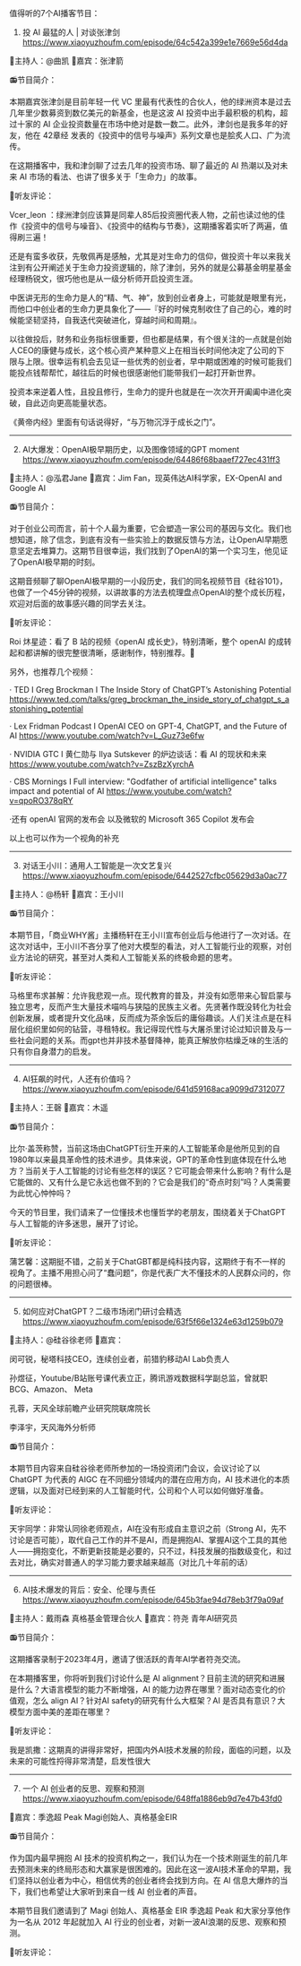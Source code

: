 值得听的7个AI播客节目：

01. 投 AI 最猛的人 | 对谈张津剑
https://www.xiaoyuzhoufm.com/episode/64c542a399e1e7669e56d4da

👤主持人：@曲凯
👤嘉宾：张津箭

📻节目简介：

本期嘉宾张津剑是目前年轻一代 VC 里最有代表性的合伙人，他的绿洲资本是过去几年里少数募资到数亿美元的新基金，也是这波 AI 投资中出手最积极的机构，超过十家的 AI 企业投资数量在市场中绝对是数一数二。此外，津剑也是我多年的好友，他在 42章经 发表的《投资中的信号与噪声》系列文章也是脍炙人口、广为流传。

在这期播客中，我和津剑聊了过去几年的投资市场、聊了最近的 AI 热潮以及对未来 AI 市场的看法、也讲了很多关于「生命力」的故事。

💬听友评论：

Vcer_leon ：绿洲津剑应该算是同辈人85后投资圈代表人物，之前也读过他的佳作《投资中的信号与噪音》、《投资中的结构与节奏》，这期播客着实听了两遍，值得刷三遍！

还是有蛮多收获，先敬佩再是感触，尤其是对生命力的信仰，做投资十年以来我关注到有公开阐述关于生命力投资逻辑的，除了津剑，另外的就是公募基金明星基金经理杨锐文，很巧他也是从一级分析师开启投资生涯。

中医讲无形的生命力是人的“精、气、神”，放到创业者身上，可能就是眼里有光，而他口中创业者的生命力更具象化了——『好的时候克制收住了自己的心，难的时候能坚韧坚持，自我迭代突破进化，穿越时间和周期』。

以往做投后，财务和业务指标很重要，但也都是结果，有个很关注的一点就是创始人CEO的康健与成长，这个核心资产某种意义上在相当长时间他决定了公司的下限与上限。很幸运有机会去见证一些优秀的创业者，早中期或困难的时候可能我们能投点钱帮帮忙，越往后的时候也很感谢他们能带我们一起打开新世界。

投资本来逆着人性，且投且修行，生命力的提升也就是在一次次开开阖阖中进化突破，自此迈向更高能量状态。

《黄帝内经》里面有句话说得好，“与万物沉浮于成长之门”。

---

02. AI大爆发：OpenAI极早期历史，以及图像领域的GPT moment
https://www.xiaoyuzhoufm.com/episode/64486f68baaef727ec431ff3

👤主持人：@泓君Jane
👤嘉宾：Jim Fan，现英伟达AI科学家，EX-OpenAI and Google AI

📻节目简介：

对于创业公司而言，前十个人最为重要，它会塑造一家公司的基因与文化。我们也想知道，除了信念，到底有没有一些实验上的数据反馈与方法，让OpenAI早期愿意坚定去堆算力。这期节目很幸运，我们找到了OpenAI的第一个实习生，他见证了OpenAI极早期的时刻。

这期音频聊了聊OpenAI极早期的一小段历史，我们的同名视频节目《硅谷101》，也做了一个45分钟的视频，以讲故事的方法去梳理盘点OpenAI的整个成长历程，欢迎对后面的故事感兴趣的同学去关注。

💬听友评论：

Roi 炑星迹：看了 B 站的视频《openAI 成长史》，特别清晰，整个 openAI 的成转起和都讲解的很完整很清晰，感谢制作，特别推荐。🙏

另外，也推荐几个视频：

· TED I Greg Brockman I The Inside Story of ChatGPT’s Astonishing Potential
https://www.ted.com/talks/greg_brockman_the_inside_story_of_chatgpt_s_astonishing_potential

· Lex Fridman Podcast I OpenAI CEO on GPT-4, ChatGPT, and the Future of AI
https://www.youtube.com/watch?v=L_Guz73e6fw

· NVIDIA GTC I 黄仁勋与 Ilya Sutskever 的炉边谈话：看 AI 的现状和未来
https://www.youtube.com/watch?v=ZszBzXyrchA

· CBS Mornings I Full interview: "Godfather of artificial intelligence" talks impact and potential of AI
https://www.youtube.com/watch?v=qpoRO378qRY

·还有 openAI 官网的发布会 以及微软的 Microsoft 365 Copilot 发布会

以上也可以作为一个视角的补充

---

03. 对话王小川：通用人工智能是一次文艺复兴
https://www.xiaoyuzhoufm.com/episode/6442527cfbc05629d3a0ac77

👤主持人：@杨轩
👤嘉宾：王小川

📻节目简介：

本期节目，「商业WHY酱」主播杨轩在王小川宣布创业后与他进行了一次对话。在这次对话中，王小川不吝分享了他对大模型的看法，对人工智能行业的观察，对创业方法论的研究，甚至对人类和人工智能关系的终极命题的思考。

💬听友评论：

马格里布求甚解：允许我悲观一点。现代教育的普及，并没有如愿带来心智启蒙与独立思考，反而产生大量技术喵呜与狭隘的民族主义者。先贤著作既没转化为社会创新发展，或者提升文化品味，反而成为茶余饭后的庸俗趣谈。人们关注点是在科层化组织里如何的钻营，寻租特权。我记得现代性与大屠杀里讨论过知识普及与一些社会问题的关系。而gpt也并非技术基督降神，能真正解放你枯燥乏味的生活的只有你自身潜力的启发。

---

04. AI狂飙的时代，人还有价值吗？
https://www.xiaoyuzhoufm.com/episode/641d59168aca9099d7312077

👤主持人：王磬
👤嘉宾：木遥

📻节目简介：

比尔·盖茨称赞，当前这场由ChatGPT衍生开来的人工智能革命是他所见到的自1980年以来最具革命性的技术进步。具体来说，GPT的革命性到底体现在什么地方？当前关于人工智能的讨论有些怎样的误区？它可能会带来什么影响？有什么是它能做的、又有什么是它永远也做不到的？它会是我们的“奇点时刻”吗？人类需要为此忧心忡忡吗？

今天的节目里，我们请来了一位懂技术也懂哲学的老朋友，围绕着关于ChatGPT与人工智能的许多迷思，展开了讨论。

💬听友评论：

蒲艺馨：这期挺不错，之前关于ChatGBT都是纯科技内容，这期终于有不一样的视角了。主播不用担心问了“蠢问题”，你是代表广大不懂技术的人民群众问的，你的问题很棒。

---

05. 如何应对ChatGPT？二级市场闭门研讨会精选
https://www.xiaoyuzhoufm.com/episode/63f5f66e1324e63d1259b079

👤主持人：@硅谷徐老师
👤嘉宾：

闵可锐，秘塔科技CEO，连续创业者，前猎豹移动AI Lab负责人

孙煜征，Youtube/B站账号课代表立正，腾讯游戏数据科学副总监，曾就职BCG、Amazon、 Meta

孔蓉，天风全球前瞻产业研究院联席院长

李泽宇，天风海外分析师

📻节目简介：

本期节目内容来自硅谷徐老师所参加的一场投资闭门会议，会议讨论了以 ChatGPT 为代表的 AIGC 在不同细分领域内的潜在应用方向，AI 技术进化的本质逻辑，以及面对已经到来的人工智能时代，公司和个人可以如何做好准备。

💬听友评论：

天宇同学：非常认同徐老师观点，AI在没有形成自主意识之前（Strong AI，先不讨论是否可能），取代自己工作的并不是AI，而是拥抱AI、掌握AI这个工具的其他人——拥抱变化，不断更新技能是必要的，只不过，科技发展的指数级变化，和过去对比，确实对普通人的学习能力要求越来越高（对比几十年前的话）

---

06. AI技术爆发的背后：安全、伦理与责任
https://www.xiaoyuzhoufm.com/episode/645b3fae94d78eb3f79a09af

👤主持人：戴雨森 真格基金管理合伙人
👤嘉宾：符尧 青年AI研究员

📻节目简介：

这期播客录制于2023年4月，邀请了很活跃的青年AI学者符尧交流。

在本期播客里，你将听到我们讨论什么是 AI alignment？目前主流的研究和进展是什么？大语言模型的能力不断增强，AI 的能力边界在哪里？面对动态变化的价值观，怎么 align AI？针对AI safety的研究有什么大框架？AI 是否具有意识？大模型方面中美的差距在哪里？

💬听友评论：

我是凯撒：这期真的讲得非常好，把国内外AI技术发展的阶段，面临的问题，以及未来的可能性捋得非常清楚，启发性很大

---

07. 一个 AI 创业者的反思、观察和预测
https://www.xiaoyuzhoufm.com/episode/648ffa1886eb9d7e47b43fd0

👤嘉宾：季逸超 Peak Magi创始人、真格基金EIR

📻节目简介：

作为国内最早拥抱 AI 技术的投资机构之一，我们认为在一个技术刚诞生的前几年去预测未来的终局形态和大赢家是很困难的。因此在这一波AI技术革命的早期，我们坚持以创业者为中心，相信优秀的创业者终会找到方向。在 AI 信息大爆炸的当下，我们也希望让大家听到来自一线 AI 创业者的声音。

本期节目我们邀请到了 Magi 创始人、真格基金 EIR 季逸超 Peak 和大家分享他作为一名从 2012 年起就加入 AI 行业的创业者，对新一波AI浪潮的反思、观察和预测。

💬听友评论：